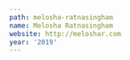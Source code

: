 ```yaml
---
path: melosha-ratnasingham
name: Melosha Ratnasingham
website: http://meloshar.com
year: '2019'
---
```

